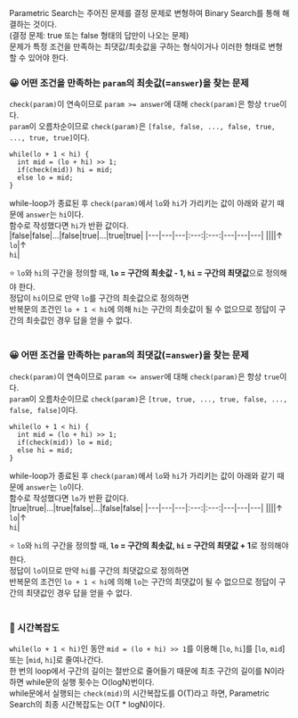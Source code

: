 <p>
  Parametric Search는 주어진 문제를 결정 문제로 변형하여 Binary Search를 통해 해결하는 것이다.<br/>
  (결정 문제: true 또는 false 형태의 답만이 나오는 문제)<br/>
  문제가 특정 조건을 만족하는 최댓값/최솟값을 구하는 형식이거나 이러한 형태로 변형할 수 있어야 한다.
</p>

### 😀 어떤 조건을 만족하는 `param`의 최솟값(=`answer`)을 찾는 문제
`check(param)`이 연속이므로 `param >= answer`에 대해 `check(param)`은 항상 `true`이다.<br/>
`param`이 오름차순이므로 `check(param)`은 `[false, false, ..., false, true, ..., true, true]`이다.<br/>
```
while(lo + 1 < hi) {
  int mid = (lo + hi) >> 1;
  if(check(mid)) hi = mid;
  else lo = mid;
}
```
while-loop가 종료된 후 `check(param)`에서 `lo`와 `hi`가 가리키는 값이 아래와 같기 때문에 `answer`는 `hi`이다.<br/>
함수로 작성했다면 `hi`가 반환 값이다.<br/>
|false|false|...|false|true|...|true|true|
|---|---|---|:---:|:---:|---|---|---|
||||↑<br/>`lo`|↑<br/>`hi`|

⭐ `lo`와 `hi`의 구간을 정의할 때, **`lo` = 구간의 최솟값 - 1, `hi` = 구간의 최댓값**으로 정의해야 한다.<br/>
정답이 `hi`이므로 만약 `lo`를 구간의 최솟값으로 정의하면  
반복문의 조건인 `lo + 1 < hi`에 의해 `hi`는 구간의 최솟값이 될 수 없으므로 정답이 구간의 최솟값인 경우 답을 얻을 수 없다.
<br/><br/>
### 😀 어떤 조건을 만족하는 `param`의 최댓값(=`answer`)을 찾는 문제
`check(param)`이 연속이므로 `param <= answer`에 대해 `check(param)`은 항상 `true`이다.<br/>
`param`이 오름차순이므로 `check(param)`은 `[true, true, ..., true, false, ..., false, false]`이다.<br/>
```
while(lo + 1 < hi) {
  int mid = (lo + hi) >> 1;
  if(check(mid)) lo = mid;
  else hi = mid;
}
```
while-loop가 종료된 후 `check(param)`에서 `lo`와 `hi`가 가리키는 값이 아래와 같기 때문에 `answer`는 `lo`이다.<br/>
함수로 작성했다면 `lo`가 반환 값이다.<br/>
|true|true|...|true|false|...|false|false|
|---|---|---|:---:|:---:|---|---|---|
||||↑<br/>`lo`|↑<br/>`hi`|

⭐ `lo`와 `hi`의 구간을 정의할 때, **`lo` = 구간의 최솟값, `hi` = 구간의 최댓값 + 1**로 정의해야 한다.<br/>
정답이 `lo`이므로 만약 `hi`를 구간의 최댓값으로 정의하면  
반복문의 조건인 `lo + 1 < hi`에 의해 `lo`는 구간의 최댓값이 될 수 없으므로 정답이 구간의 최댓값인 경우 답을 얻을 수 없다.
<br/><br/>
### 💫 시간복잡도
`while(lo + 1 < hi)`인 동안 `mid = (lo + hi) >> 1`를 이용해 [`lo`, `hi`]를 [`lo`, `mid`] 또는 [`mid`, `hi`]로 줄여나간다.  
한 번의 loop에서 구간의 길이는 절반으로 줄어들기 때문에 최초 구간의 길이를 N이라 하면 while문의 실행 횟수는 O(logN)번이다.  
while문에서 실행되는 `check(mid)`의 시간복잡도를 O(T)라고 하면, Parametric Search의 최종 시간복잡도는 O(T * logN)이다.
